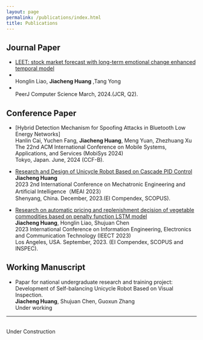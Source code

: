```yaml
---
layout: page
permalink: /publications/index.html
title: Publications
---
```


## Journal Paper

- [LEET: stock market forecast with long-term emotional change enhanced temporal model]()
- <br>Honglin Liao, **Jiacheng Huang** ,Tang Yong
- <br> PeerJ Computer Science March, 2024.(JCR, Q2).

## Conference Paper

- [Hybrid Detection Mechanism for Spoofing Attacks in Bluetooth Low Energy Networks]
<br>Hanlin Cai, Yuchen Fang, **Jiacheng Huang**, Meng Yuan, Zhezhuang Xu
<br>The 22nd ACM International Conference on Mobile Systems, Applications, and Services (MobiSys 2024)
<br>Tokyo, Japan. June, 2024 (CCF-B).

- [Research and Design of Unicycle Robot Based on Cascade PID Control](https://www.spiedigitallibrary.org/conference-proceedings-of-spie/13071/3025507/Research-and-design-of-unicycle-robot-based-on-cascade-PID/10.1117/12.3025507.short)
<br>**Jiacheng Huang**
<br>2023 2nd International Conference on Mechatronic Engineering and Artificial Intelligence（MEAI 2023）<br>Shenyang, China. December, 2023.(EI Compendex, SCOPUS).

- [Research on automatic pricing and replenishment decision of vegetable commodities based on penalty function LSTM model](https://ieeexplore.ieee.org/document/10442643)
<br>**Jiacheng Huang**, Honglin Liao, Shujuan Chen
<br>2023 International Conference on Information Engineering, Electronics and Communication Technology (IEECT 2023)
<br>Los Angeles, USA. September, 2023. (EI Compendex, SCOPUS and INSPEC).

## Working Manuscript

- Papar for national undergraduate research and training project: Development of Self-balancing Unicycle Robot Based on Visual Inspection.<br>**Jiacheng Huang**, Shujuan Chen, Guoxun Zhang<br>Under working

---

<br>Under Construction